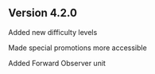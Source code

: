## Version 4.2.0

Added new difficulty levels

Made special promotions more accessible

Added Forward Observer unit